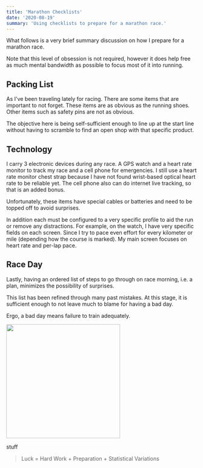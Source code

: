```yaml
---
title: 'Marathon Checklists'
date: '2020-08-19'
summary: 'Using checklists to prepare for a marathon race.'
---
```


What follows is a very brief summary discussion on how I prepare for a marathon race.

Note that this level of obsession is not required, however it does help free as much mental bandwidth as possible to focus most of it into running.

## Packing List

As I've been traveling lately for racing. There are some items that are important to not forget. These items are as obvious as the running shoes.
Other items such as safety pins are not as obvious.

The objective here is being self-sufficient enough to line up at the start line without having to scramble to find an open shop with that specific product.

## Technology
I carry 3 electronic devices during any race. A GPS watch and a heart rate monitor to track my race and a cell phone for emergencies.
I still use a heart rate monitor chest strap because I have not found wrist-based optical heart rate to be reliable yet.
The cell phone also can do internet live tracking, so that is an added bonus.

Unfortunately, these items have special cables or batteries and need to be topped off to avoid surprises.

In addition each must be configured to a very specific profile to aid the run or remove any distractions.
For example, on the watch, I have very specific fields on each screen.
Since I try to pace even effort for every kilometer or mile (depending how the course is marked).
My main screen focuses on heart rate and per-lap pace.

## Race Day
Lastly, having an ordered list of steps to go through on race morning, i.e. a plan, minimizes the possibility of surprises.

This list has been refined through many past mistakes.
At this stage, it is sufficient enough to not leave much to blame for having a bad day.

Ergo, a bad day means failure to train adequately.

<div class="figure">
<img src="https://cldup.com/ePCBk5ZmYM.png" style="width:300px">
<p class="desc">stuff</p>
</div>

> Luck = Hard Work + Preparation + Statistical Variations
